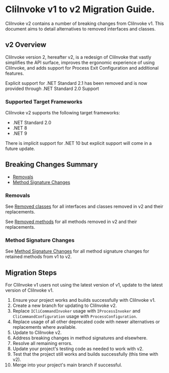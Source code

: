# CliInvoke v1 to v2 Migration Guide.

CliInvoke v2 contains a number of breaking changes from CliInvoke v1. This document aims to detail alternatives to removed interfaces and classes.

## v2 Overview
CliInvoke version 2, hereafter v2, is a redesign of CliInvoke that vastly simplifies the API surface, improves the ergonomic experience of using CliInvoke, and adds support for Process Exit Configuration and additional features.

Explicit support for .NET Standard 2.1 has been removed and is now provided through .NET Standard 2.0 Support

### Supported Target Frameworks
CliInvoke v2 supports the following target frameworks:
* .NET Standard 2.0
* .NET 8
* .NET 9

There is implicit support for .NET 10 but explicit support will come in a future update.

## Breaking Changes Summary

* [Removals](#removals)
* [Method Signature Changes](#method-signature-changes)


### Removals
See [Removed classes](/docs/docs/migration-guides/v1-to-v2/Removed-Classes.md) for all interfaces and classes removed in v2 and their replacements.

See [Removed methods](/docs/docs/migration-guides/v1-to-v2/Removed-Methods.md) for all methods removed in v2 and their replacements.

### Method Signature Changes
See [Method Signature Changes](/docs/docs/migration-guides/v1-to-v2/Method-Signature-Changes.md) for all method signature changes for retained methods from v1 to v2.


## Migration Steps
For CliInvoke v1 users not using the latest version of v1, update to the latest version of CliInvoke v1.

1. Ensure your project works and builds successfully with CliInvoke v1.
2. Create a new branch for updating to CliInvoke v2.
3. Replace ``ICliCommandInvoker`` usage with ``IProcessInvoker`` and ``CliCommandConfiguration`` usage with ``ProcessConfiguration``.
4. Replace usage of all other deprecated code with newer alternatives or replacements where available.
5. Update to CliInvoke v2.
6. Address breaking changes in method signatures and elsewhere.
7. Resolve all remaining errors.
8. Update your project's testing code as needed to work with v2.
8. Test that the project still works and builds successfully (this time with v2).
9. Merge into your project's main branch if successful.